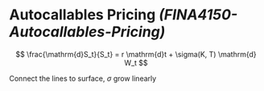 # Autocallables Pricing _(FINA4150-Autocallables-Pricing)_

$$
\frac{\mathrm{d}S_t}{S_t} = r \mathrm{d}t + \sigma(K, T) \mathrm{d} W_t
$$

Connect the lines to surface, $\sigma$ grow linearly